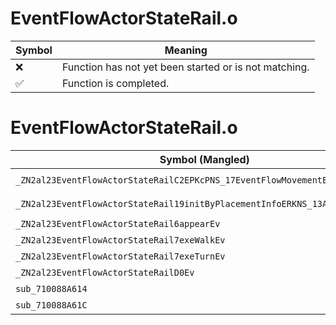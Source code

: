 # EventFlowActorStateRail.o
| Symbol | Meaning 
| ------------- | ------------- 
| :x: | Function has not yet been started or is not matching. 
| :white_check_mark: | Function is completed. 


# EventFlowActorStateRail.o
| Symbol (Mangled) | Symbol (Demangled) | Decompiled? |
| ------------- |  ------------- | ------------- |
| `_ZN2al23EventFlowActorStateRailC2EPKcPNS_17EventFlowMovementE` | `al::EventFlowActorStateRail::EventFlowActorStateRail(char const*,al::EventFlowMovement *)` | :white_check_mark: |
| `_ZN2al23EventFlowActorStateRail19initByPlacementInfoERKNS_13ActorInitInfoE` | `al::EventFlowActorStateRail::initByPlacementInfo(al::ActorInitInfo const&)` | :white_check_mark: |
| `_ZN2al23EventFlowActorStateRail6appearEv` | `al::EventFlowActorStateRail::appear(void)` | :white_check_mark: |
| `_ZN2al23EventFlowActorStateRail7exeWalkEv` | `al::EventFlowActorStateRail::exeWalk(void)` | :white_check_mark: |
| `_ZN2al23EventFlowActorStateRail7exeTurnEv` | `al::EventFlowActorStateRail::exeTurn(void)` | :white_check_mark: |
| `_ZN2al23EventFlowActorStateRailD0Ev` | `al::EventFlowActorStateRail::~EventFlowActorStateRail()` | :white_check_mark: |
| `sub_710088A614` | `` | :white_check_mark: |
| `sub_710088A61C` | `` | :white_check_mark: |
